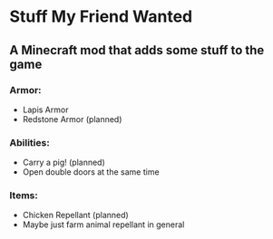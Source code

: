 # Stuff My Friend Wanted
## A Minecraft mod that adds some stuff to the game

### Armor:
- Lapis Armor
- Redstone Armor (planned)

### Abilities:
- Carry a pig! (planned)
- Open double doors at the same time

### Items:
- Chicken Repellant (planned)
- Maybe just farm animal repellant in general

